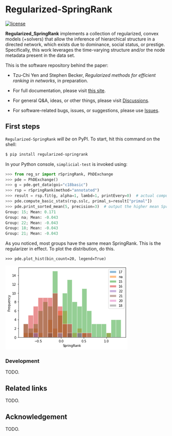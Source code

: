 # Regularized-SpringRank

[![license](https://img.shields.io/badge/license-LGPL-green.svg?style=flat)](https://github.com/junipertcy/Regularized-SpringRank/blob/main/COPYING)


**Regularized_SpringRank** implements a collection of regularized, convex models (+solvers) that allow the inference of hierarchical structure in a directed network, which exists due to dominance, social status, or prestige. Specifically, this work leverages the time-varying structure and/or the node metadata present in the data set.

This is the software repository behind the paper:
* Tzu-Chi Yen and Stephen Becker, *Regularized methods for efficient ranking in networks*, in preparation.


* For full documentation, please visit [this site](https://).
* For general Q&A, ideas, or other things, please visit [Discussions](https://).
* For software-related bugs, issues, or suggestions, please use [Issues](https://).


First steps
-----------
`Regularized-SpringRank` _will be_ on PyPI. To start, hit this command on the shell:

```sh
$ pip install regularized-springrank
```

In your Python console, `simplicial-test` is invoked using:

```python
>>> from reg_sr import rSpringRank, PhDExchange
>>> pde = PhDExchange()
>>> g = pde.get_data(goi="c18basic")
>>> rsp = rSpringRank(method="annotated")
>>> result = rsp.fit(g, alpha=1, lambd=1, printEvery=0)  # actual computation; takes ~5 seconds
>>> pde.compute_basic_stats(rsp.sslc, primal_s=result["primal"])
>>> pde.print_sorted_mean(5, precision=3)  # output the higher mean SpringRank categories
Group: 15; Mean: 0.171
Group: na; Mean: -0.043
Group: 22; Mean: -0.043
Group: 18; Mean: -0.043
Group: 21; Mean: -0.043
```

As you noticed, most groups have the same mean SpringRank. This is the regularizer in effect. To plot the distribution, do this.

```
>>> pde.plot_hist(bin_count=20, legend=True)
```

![A histogram of ranks stratified by C18 category](etc/example_c18.png)



### Development
TODO.

Related links
-------------
TODO.

Acknowledgement
---------------
TODO.
